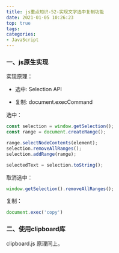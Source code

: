 ```yaml
---
title: js重点知识-52-实现文字选中复制功能
date: 2021-01-05 10:26:23
top: true
tags:
categories:
- JavaScript
---
```

### 一、js原生实现

实现原理：

- 选中: Selection API

- 复制: document.execCommand

选中：

```js
const selection = window.getSelection();
const range = document.createRange();

range.selectNodeContents(element);
selection.removeAllRanges();
selection.addRange(range);

selectedText = selection.toString();
```

取消选中：

```js
window.getSelection().removeAllRanges();
```

复制：

```js
document.exec('copy')
```

### 二、使用clipboard库

clipboard.js  原理同上。



